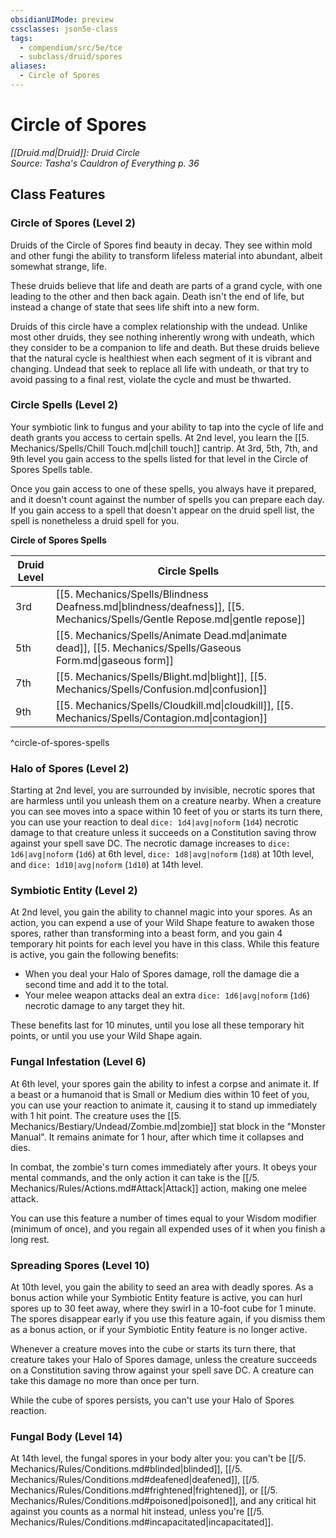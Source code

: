 ```yaml
---
obsidianUIMode: preview
cssclasses: json5e-class
tags:
  - compendium/src/5e/tce
  - subclass/druid/spores
aliases:
  - Circle of Spores
---
```

# Circle of Spores
*[[Druid.md\|Druid]]: Druid Circle*  
*Source: Tasha's Cauldron of Everything p. 36*  


## Class Features

### Circle of Spores (Level 2)

Druids of the Circle of Spores find beauty in decay. They see within mold and other fungi the ability to transform lifeless material into abundant, albeit somewhat strange, life.

These druids believe that life and death are parts of a grand cycle, with one leading to the other and then back again. Death isn't the end of life, but instead a change of state that sees life shift into a new form.

Druids of this circle have a complex relationship with the undead. Unlike most other druids, they see nothing inherently wrong with undeath, which they consider to be a companion to life and death. But these druids believe that the natural cycle is healthiest when each segment of it is vibrant and changing. Undead that seek to replace all life with undeath, or that try to avoid passing to a final rest, violate the cycle and must be thwarted.

### Circle Spells (Level 2)

Your symbiotic link to fungus and your ability to tap into the cycle of life and death grants you access to certain spells. At 2nd level, you learn the [[5. Mechanics/Spells/Chill Touch.md\|chill touch]] cantrip. At 3rd, 5th, 7th, and 9th level you gain access to the spells listed for that level in the Circle of Spores Spells table.

Once you gain access to one of these spells, you always have it prepared, and it doesn't count against the number of spells you can prepare each day. If you gain access to a spell that doesn't appear on the druid spell list, the spell is nonetheless a druid spell for you.

**Circle of Spores Spells**

| Druid Level | Circle Spells |
|-------------|---------------|
| 3rd | [[5. Mechanics/Spells/Blindness Deafness.md\|blindness/deafness]], [[5. Mechanics/Spells/Gentle Repose.md\|gentle repose]] |
| 5th | [[5. Mechanics/Spells/Animate Dead.md\|animate dead]], [[5. Mechanics/Spells/Gaseous Form.md\|gaseous form]] |
| 7th | [[5. Mechanics/Spells/Blight.md\|blight]], [[5. Mechanics/Spells/Confusion.md\|confusion]] |
| 9th | [[5. Mechanics/Spells/Cloudkill.md\|cloudkill]], [[5. Mechanics/Spells/Contagion.md\|contagion]] |
^circle-of-spores-spells

### Halo of Spores (Level 2)

Starting at 2nd level, you are surrounded by invisible, necrotic spores that are harmless until you unleash them on a creature nearby. When a creature you can see moves into a space within 10 feet of you or starts its turn there, you can use your reaction to deal `dice: 1d4|avg|noform` (`1d4`) necrotic damage to that creature unless it succeeds on a Constitution saving throw against your spell save DC. The necrotic damage increases to `dice: 1d6|avg|noform` (`1d6`) at 6th level, `dice: 1d8|avg|noform` (`1d8`) at 10th level, and `dice: 1d10|avg|noform` (`1d10`) at 14th level.

### Symbiotic Entity (Level 2)

At 2nd level, you gain the ability to channel magic into your spores. As an action, you can expend a use of your Wild Shape feature to awaken those spores, rather than transforming into a beast form, and you gain 4 temporary hit points for each level you have in this class. While this feature is active, you gain the following benefits:

- When you deal your Halo of Spores damage, roll the damage die a second time and add it to the total.  
- Your melee weapon attacks deal an extra `dice: 1d6|avg|noform` (`1d6`) necrotic damage to any target they hit.  

These benefits last for 10 minutes, until you lose all these temporary hit points, or until you use your Wild Shape again.

### Fungal Infestation (Level 6)

At 6th level, your spores gain the ability to infest a corpse and animate it. If a beast or a humanoid that is Small or Medium dies within 10 feet of you, you can use your reaction to animate it, causing it to stand up immediately with 1 hit point. The creature uses the [[5. Mechanics/Bestiary/Undead/Zombie.md\|zombie]] stat block in the "Monster Manual". It remains animate for 1 hour, after which time it collapses and dies.

In combat, the zombie's turn comes immediately after yours. It obeys your mental commands, and the only action it can take is the [[/5. Mechanics/Rules/Actions.md#Attack\|Attack]] action, making one melee attack.

You can use this feature a number of times equal to your Wisdom modifier (minimum of once), and you regain all expended uses of it when you finish a long rest.

### Spreading Spores (Level 10)

At 10th level, you gain the ability to seed an area with deadly spores. As a bonus action while your Symbiotic Entity feature is active, you can hurl spores up to 30 feet away, where they swirl in a 10-foot cube for 1 minute. The spores disappear early if you use this feature again, if you dismiss them as a bonus action, or if your Symbiotic Entity feature is no longer active.

Whenever a creature moves into the cube or starts its turn there, that creature takes your Halo of Spores damage, unless the creature succeeds on a Constitution saving throw against your spell save DC. A creature can take this damage no more than once per turn.

While the cube of spores persists, you can't use your Halo of Spores reaction.

### Fungal Body (Level 14)

At 14th level, the fungal spores in your body alter you: you can't be [[/5. Mechanics/Rules/Conditions.md#blinded\|blinded]], [[/5. Mechanics/Rules/Conditions.md#deafened\|deafened]], [[/5. Mechanics/Rules/Conditions.md#frightened\|frightened]], or [[/5. Mechanics/Rules/Conditions.md#poisoned\|poisoned]], and any critical hit against you counts as a normal hit instead, unless you're [[/5. Mechanics/Rules/Conditions.md#incapacitated\|incapacitated]].
